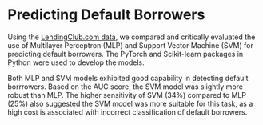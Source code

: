 # Predicting Default Borrowers

Using the [LendingClub.com data](https://www.kaggle.com/itssuru/loan-data), we compared and critically evaluated the use of Multilayer Perceptron (MLP) and Support Vector Machine (SVM) for predicting default borrowers. The PyTorch and Scikit-learn packages in Python were used to develop the models.

Both MLP and SVM models exhibited good capability in detecting default borrrowers. Based on the AUC score, the SVM model was slightly more robust than MLP. The higher sensitivity of SVM (34%) compared to MLP (25%) also suggested the SVM model was more suitable for this task, as a high cost is associated with incorrect classification of default borrowers.
